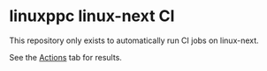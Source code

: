 # linuxppc linux-next CI

This repository only exists to automatically run CI jobs on linux-next.

See the [Actions](https://github.com/linuxppc/linux-next-ci/actions) tab for results.
